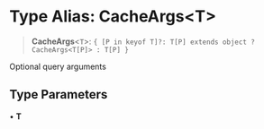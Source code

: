 # Type Alias: CacheArgs\<T\>

> **CacheArgs**\<`T`\>: `{ [P in keyof T]?: T[P] extends object ? CacheArgs<T[P]> : T[P] }`

Optional query arguments

## Type Parameters

• **T**
